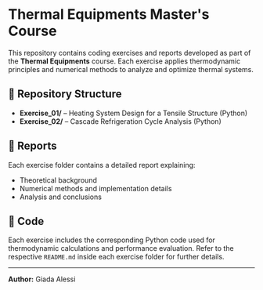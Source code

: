 # Thermal Equipments Master's Course
This repository contains coding exercises and reports developed as part of the **Thermal Equipments** course. Each exercise applies thermodynamic principles and numerical methods to analyze and optimize thermal systems.

## 📂 Repository Structure
- **Exercise_01/** – Heating System Design for a Tensile Structure (Python)
- **Exercise_02/** – Cascade Refrigeration Cycle Analysis (Python)

## 📄 Reports
Each exercise folder contains a detailed report explaining:
- Theoretical background
- Numerical methods and implementation details
- Analysis and conclusions

## 🐍 Code
Each exercise includes the corresponding Python code used for thermodynamic calculations and performance evaluation. Refer to the respective `README.md` inside each exercise folder for further details.

---
**Author:** Giada Alessi
